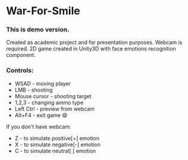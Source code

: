 # War-For-Smile

### This is demo version. 
Created as academic project and for presentation purposes.
Webcam is required.
2D game created in Unity3D with face emotions recognition component.

### Controls:
* WSAD - moving player
* LMB - shooting
* Mouse cursor - shooting target
* 1,2,3 - changing ammo type
* Left Ctrl - preview from webcam
* Alt+F4 - exit game :smile: 

If you don't have webcam:
* Z - to simulate positive[+] emotion
* X - to simulate negative[-] emotion
* C - to simulate neutral[ ] emotion
